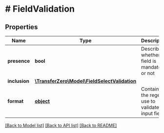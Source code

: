 # # FieldValidation

## Properties

Name | Type | Description | Notes
------------ | ------------- | ------------- | -------------
**presence** | **bool** | Describes whether the field is mandatory or not | [optional] 
**inclusion** | [**\TransferZero\Model\FieldSelectValidation**](FieldSelectValidation.md) |  | [optional] 
**format** | [**object**](.md) | Contains the regex to use to validate the input field | [optional] 

[[Back to Model list]](../../README.md#documentation-for-models) [[Back to API list]](../../README.md#documentation-for-api-endpoints) [[Back to README]](../../README.md)


